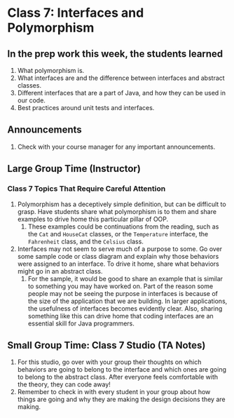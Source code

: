 # Class 7: Interfaces and Polymorphism

## In the prep work this week, the students learned
1. What polymorphism is.
1. What interfaces are and the difference between interfaces and abstract classes.
1. Different interfaces that are a part of Java, and how they can be used in our code.
1. Best practices around unit tests and interfaces.

## Announcements
1. Check with your course manager for any important announcements.

## Large Group Time (Instructor)

### Class 7 Topics That Require Careful Attention
1. Polymorphism has a deceptively simple definition, but can be difficult to grasp. Have students share what polymorphism is to them and share examples to drive home this particular pillar of OOP.
    1. These examples could be continuations from the reading, such as the ``Cat`` and ``HouseCat`` classes, or the ``Temperature`` interface, the ``Fahrenheit`` class, and the ``Celsius`` class.
1. Interfaces may not seem to serve much of a purpose to some. Go over some sample code or class diagram and explain why those behaviors were assigned to an interface. To drive it home, share what behaviors might go in an abstract class.
    1. For the sample, it would be good to share an example that is similar to something you may have worked on. Part of the reason some people may not be seeing the purpose in interfaces is because of the size of the application that we are building. In larger applications, the usefulness of interfaces becomes evidently clear. Also, sharing something like this can drive home that coding interfaces are an essential skill for Java programmers.

## Small Group Time: Class 7 Studio (TA Notes)
1. For this studio, go over with your group their thoughts on which behaviors are going to belong to the interface and which ones are going to belong to the abstract class. After everyone feels comfortable with the theory, they can code away!
1. Remember to check in with every student in your group about how things are going and why they are making the design decisions they are making.